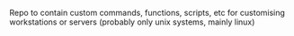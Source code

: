 Repo to contain custom commands, functions, scripts, etc for customising workstations or servers (probably only unix systems, mainly linux)

